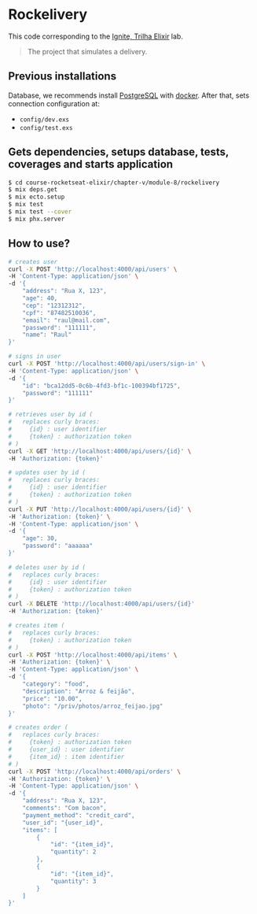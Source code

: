 # Rockelivery

This code corresponding to the [Ignite, Trilha Elixir](https://app.rocketseat.com.br/ignite/elixir/) lab.

> The project that simulates a delivery.

## Previous installations

Database, we recommends install [PostgreSQL](https://www.postgresql.org/) with [docker](https://hub.docker.com/_/postgres). After that, sets connection configuration at:
- `config/dev.exs`
- `config/test.exs`

## Gets dependencies, setups database, tests, coverages and starts application

```bash
$ cd course-rocketseat-elixir/chapter-v/module-8/rockelivery
$ mix deps.get
$ mix ecto.setup
$ mix test
$ mix test --cover
$ mix phx.server
```

## How to use?

```bash
# creates user
curl -X POST 'http://localhost:4000/api/users' \
-H 'Content-Type: application/json' \
-d '{
    "address": "Rua X, 123",
    "age": 40,
    "cep": "12312312",
    "cpf": "87482510036",
    "email": "raul@mail.com",
    "password": "111111",
    "name": "Raul"
}'

# signs in user
curl -X POST 'http://localhost:4000/api/users/sign-in' \
-H 'Content-Type: application/json' \
-d '{
    "id": "bca12dd5-0c6b-4fd3-bf1c-100394bf1725",
    "password": "111111"
}'

# retrieves user by id (
#   replaces curly braces:
#     {id} : user identifier
#     {token} : authorization token
# )
curl -X GET 'http://localhost:4000/api/users/{id}' \
-H 'Authorization: {token}'

# updates user by id (
#   replaces curly braces:
#     {id} : user identifier
#     {token} : authorization token
# )
curl -X PUT 'http://localhost:4000/api/users/{id}' \
-H 'Authorization: {token}' \
-H 'Content-Type: application/json' \
-d '{
    "age": 30,
    "password": "aaaaaa"
}'

# deletes user by id (
#   replaces curly braces:
#     {id} : user identifier
#     {token} : authorization token
# )
curl -X DELETE 'http://localhost:4000/api/users/{id}'
-H 'Authorization: {token}'

# creates item (
#   replaces curly braces:
#     {token} : authorization token
# )
curl -X POST 'http://localhost:4000/api/items' \
-H 'Authorization: {token}' \
-H 'Content-Type: application/json' \
-d '{
    "category": "food",
    "description": "Arroz & feijão",
    "price": "10.00",
    "photo": "/priv/photos/arroz_feijao.jpg"
}'

# creates order (
#   replaces curly braces:
#     {token} : authorization token
#     {user_id} : user identifier
#     {item_id} : item identifier
# )
curl -X POST 'http://localhost:4000/api/orders' \
-H 'Authorization: {token}' \
-H 'Content-Type: application/json' \
-d '{
    "address": "Rua X, 123",
    "comments": "Com bacon",
    "payment_method": "credit_card",
    "user_id": "{user_id}",
    "items": [
        {
            "id": "{item_id}",
            "quantity": 2
        },
        {
            "id": "{item_id}",
            "quantity": 3
        }
    ]
}'
```
